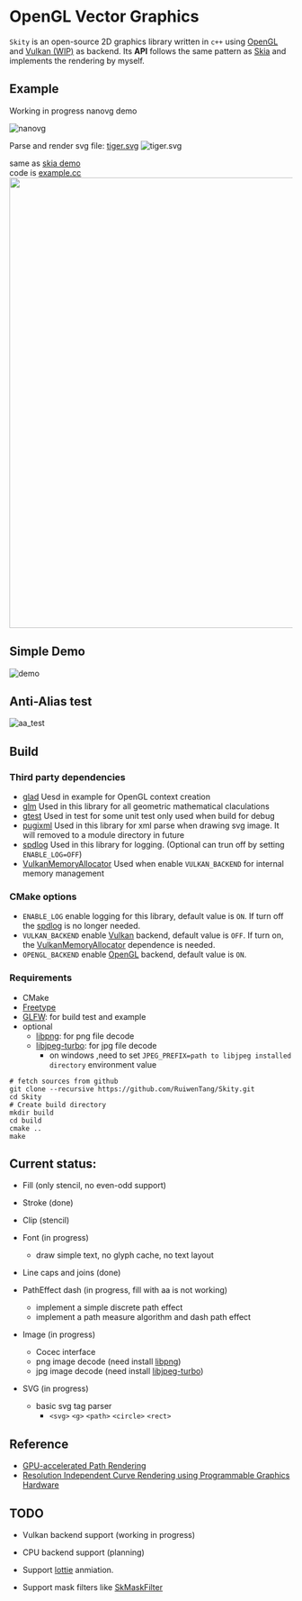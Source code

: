 # OpenGL Vector Graphics

`Skity` is an open-source 2D graphics library written in `c++` using [OpenGL](https://www.opengl.org) and [Vulkan (WIP)](https://www.vulkan.org/) as backend.
Its **API** follows the same pattern as [Skia](https://skia.org/) and implements the rendering by myself. <br/>

## Example

Working in progress nanovg demo <br/>

![nanovg](./resources/nanovg_demo.png)

Parse and render svg file: [tiger.svg](./example/images/tiger.svg)
![tiger.svg](./resources/tiger.png)

same as [skia demo](https://fiddle.skia.org/c/66a829e00c752fe96e2ef4195cdc5454)<br/>
code is [example.cc](./example/example.cc)
<br/>
<img src="./resources/skia_demo.png" width="800" height="800">

## Simple Demo

![demo](./resources/gl_canvas_test.png)

## Anti-Alias test

![aa_test](./resources/aa_test.png)

## Build

### Third party dependencies

* [glad](https://glad.dav1d.de/)
Uesd in example for OpenGL context creation
* [glm](https://github.com/g-truc/glm.git)
Used in this library for all geometric mathematical claculations
* [gtest](https://github.com/google/googletest.git)
Used in test for some unit test only used when build for debug
* [pugixml](https://github.com/zeux/pugixml.git)
Used in this library for xml parse when drawing svg image. It will removed to a module directory in future
* [spdlog](https://github.com/gabime/spdlog.git)
Used in this library for logging. (Optional can trun off by setting `ENABLE_LOG=OFF`)
* [VulkanMemoryAllocator](https://github.com/GPUOpen-LibrariesAndSDKs/VulkanMemoryAllocator.git)
Used when enable `VULKAN_BACKEND` for internal memory management

### CMake options

* `ENABLE_LOG` enable logging for this library, default value is `ON`. If turn off the [spdlog](https://github.com/gabime/spdlog.git) is no longer needed.
* `VULKAN_BACKEND` enable [Vulkan](https://www.vulkan.org/) backend, default value is `OFF`. If turn on, the [VulkanMemoryAllocator](https://github.com/GPUOpen-LibrariesAndSDKs/VulkanMemoryAllocator.git) dependence is needed.
* `OPENGL_BACKEND` enable [OpenGL](https://www.opengl.org) backend, default value is `ON`.

### Requirements

- CMake
- [Freetype](https://www.freetype.org/)
- [GLFW](https://www.glfw.org/): for build test and example
- optional
  - [libpng](http://www.libpng.org/pub/png/libpng.html): for png file decode
  - [libjpeg-turbo](https://www.libjpeg-turbo.org/): for jpg file decode
	- on windows ,need to set `JPEG_PREFIX=path to libjpeg installed directory` environment value 
```shell
# fetch sources from github
git clone --recursive https://github.com/RuiwenTang/Skity.git
cd Skity
# Create build directory
mkdir build
cd build
cmake ..
make
```

## Current status:

- Fill (only stencil, no even-odd support)

- Stroke (done)

- Clip (stencil)

- Font (in progress)

  - draw simple text, no glyph cache, no text layout

- Line caps and joins (done)

- PathEffect dash (in progress, fill with aa is not working)

  - implement a simple discrete path effect
  - implement a path measure algorithm and dash path effect

- Image (in progress)
  - Cocec interface
  - png image decode (need install [libpng](http://www.libpng.org/pub/png/libpng.html))
  - jpg image decode (need install [libjpeg-turbo](https://www.libjpeg-turbo.org/))

- SVG (in progress)
  - basic svg tag parser
    - `<svg>` `<g>` `<path>` `<circle>` `<rect>`

## Reference

- [GPU-accelerated Path Rendering](./resources/gpupathrender.pdf)
- [Resolution Independent Curve Rendering using Programmable Graphics Hardware](./resources/p1000-loop.pdf)

## TODO

* Vulkan backend support (working in progress)

* CPU backend support (planning)

* Support [lottie](https://airbnb.design/lottie/) anmiation.

* Support mask filters like [SkMaskFilter](https://api.skia.org/classSkMaskFilter.html)
